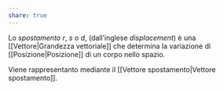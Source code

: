 ```yaml
---
share: true
---
```

Lo *spostamento* $r$, $s$ o $d$, (dall’inglese *displacement*) è una [[Vettore|Grandezza vettoriale]] che determina la variazione di [[Posizione|Posizione]] di un corpo nello spazio.

Viene rappresentanto mediante il [[Vettore spostamento|Vettore spostamento]].